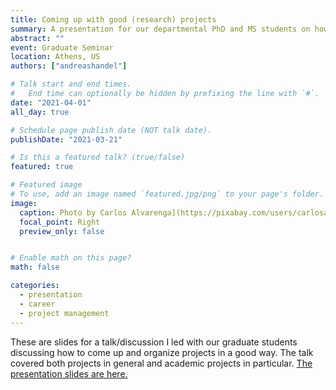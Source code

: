```yaml
---
title: Coming up with good (research) projects
summary: A presentation for our departmental PhD and MS students on how to find and implement good (academic) projects
abstract: ""
event: Graduate Seminar
location: Athens, US
authors: ["andreashandel"]

# Talk start and end times.
#   End time can optionally be hidden by prefixing the line with `#`.
date: "2021-04-01"
all_day: true

# Schedule page publish date (NOT talk date).
publishDate: "2021-03-21"

# Is this a featured talk? (true/false)
featured: true

# Featured image
# To use, add an image named `featured.jpg/png` to your page's folder. 
image:
  caption: Photo by Carlos Alvarenga](https://pixabay.com/users/carlosalvarenga-2116392/)/Pixabay
  focal_point: Right
  preview_only: false


# Enable math on this page?
math: false

categories:
  - presentation
  - career
  - project management
---
```


These are slides for a talk/discussion I led with our graduate students discussing how to come up and organize projects in a good way. The talk covered both projects in general and academic projects in particular. <a href="/presentations/2021_04_finding_good_research_topics.html" target="_blank">The presentation slides are here.</a>
